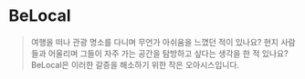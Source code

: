 # BeLocal
> 여행을 떠나 관광 명소를 다니며 무언가 아쉬움을 느꼈던 적이 있나요? 현지 사람들과 어울리며 그들이 자주 가는 공간을 탐방하고 싶다는 생각을 한 적 있나요? BeLocal은 이러한 갈증을 해소하기 위한 작은 오아시스입니다. 
